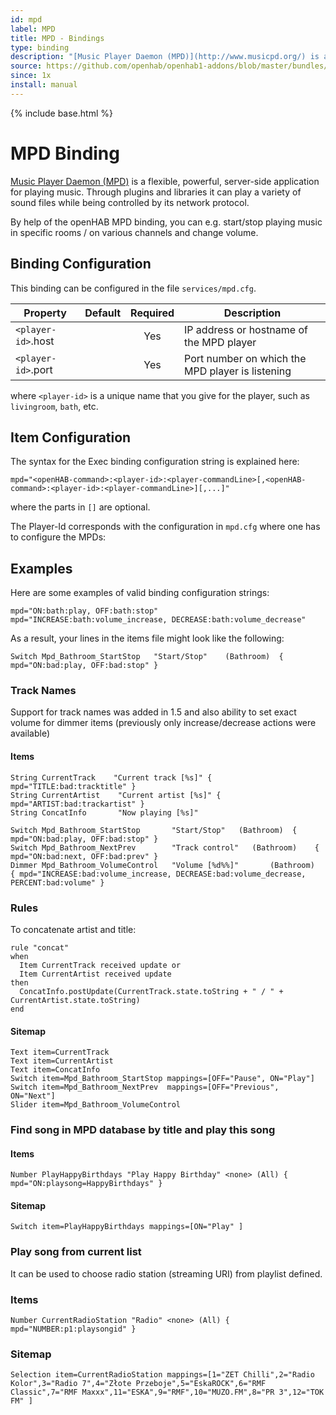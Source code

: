 ```yaml
---
id: mpd
label: MPD
title: MPD - Bindings
type: binding
description: "[Music Player Daemon (MPD)](http://www.musicpd.org/) is a flexible, powerful, server-side application for playing music. Through plugins and libraries it can play a variety of sound files while being controlled by its network protocol."
source: https://github.com/openhab/openhab1-addons/blob/master/bundles/binding/org.openhab.binding.mpd/README.md
since: 1x
install: manual
---
```


<!-- Attention authors: Do not edit directly. Please add your changes to the appropriate source repository -->

{% include base.html %}

# MPD Binding

[Music Player Daemon (MPD)](http://www.musicpd.org/) is a flexible, powerful, server-side application for playing music. Through plugins and libraries it can play a variety of sound files while being controlled by its network protocol. 

By help of the openHAB MPD binding, you can e.g. start/stop playing music in specific rooms / on various channels and change volume.

## Binding Configuration

This binding can be configured in the file `services/mpd.cfg`.


| Property | Default | Required | Description |
|----------|---------|:--------:|-------------|
| `<player-id>`.host | |  Yes   | IP address or hostname of the MPD player |
| `<player-id>`.port | |  Yes   | Port number on which the MPD player is listening |

where `<player-id>` is a unique name that you give for the player, such as `livingroom`, `bath`, etc.

## Item Configuration

The syntax for the Exec binding configuration string is explained here:

```
mpd="<openHAB-command>:<player-id>:<player-commandLine>[,<openHAB-command>:<player-id>:<player-commandLine>][,...]"
```

where the parts in `[]` are optional.

The Player-Id corresponds with the configuration in `mpd.cfg` where one has to configure the MPDs:

## Examples

Here are some examples of valid binding configuration strings:

```
mpd="ON:bath:play, OFF:bath:stop"
mpd="INCREASE:bath:volume_increase, DECREASE:bath:volume_decrease"
```

As a result, your lines in the items file might look like the following:

```
Switch Mpd_Bathroom_StartStop	"Start/Stop"	(Bathroom)	{ mpd="ON:bad:play, OFF:bad:stop" }
```

### Track Names

Support for track names was added in 1.5 and also ability to set exact volume for dimmer items (previously only increase/decrease actions were available)

#### Items

```
String CurrentTrack    "Current track [%s]" { mpd="TITLE:bad:tracktitle" }
String CurrentArtist    "Current artist [%s]" { mpd="ARTIST:bad:trackartist" }
String ConcatInfo       "Now playing [%s]"

Switch Mpd_Bathroom_StartStop       "Start/Stop"   (Bathroom)  { mpd="ON:bad:play, OFF:bad:stop" }
Switch Mpd_Bathroom_NextPrev        "Track control"   (Bathroom)    { mpd="ON:bad:next, OFF:bad:prev" } 
Dimmer Mpd_Bathroom_VolumeControl   "Volume [%d%%]"       (Bathroom)  { mpd="INCREASE:bad:volume_increase, DECREASE:bad:volume_decrease, PERCENT:bad:volume" }
```

### Rules 

To concatenate artist and title:

```
rule "concat"
when
  Item CurrentTrack received update or
  Item CurrentArtist received update
then
  ConcatInfo.postUpdate(CurrentTrack.state.toString + " / " + CurrentArtist.state.toString)
end
```

#### Sitemap

```
Text item=CurrentTrack
Text item=CurrentArtist
Text item=ConcatInfo
Switch item=Mpd_Bathroom_StartStop mappings=[OFF="Pause", ON="Play"]
Switch item=Mpd_Bathroom_NextPrev  mappings=[OFF="Previous", ON="Next"]
Slider item=Mpd_Bathroom_VolumeControl
```

### Find song in MPD database by title and play this song

#### Items

```
Number PlayHappyBirthdays "Play Happy Birthday" <none> (All) { mpd="ON:playsong=HappyBirthdays" }
```

#### Sitemap

```
Switch item=PlayHappyBirthdays mappings=[ON="Play" ]
```

### Play song from current list

It can be used to choose radio station (streaming URI) from playlist defined.

###  Items

```
Number CurrentRadioStation "Radio" <none> (All) { mpd="NUMBER:p1:playsongid" }
```

### Sitemap

```
Selection item=CurrentRadioStation mappings=[1="ZET Chilli",2="Radio Kolor",3="Radio 7",4="Złote Przeboje",5="EskaROCK",6="RMF Classic",7="RMF Maxxx",11="ESKA",9="RMF",10="MUZO.FM",8="PR 3",12="TOK FM" ]
```
